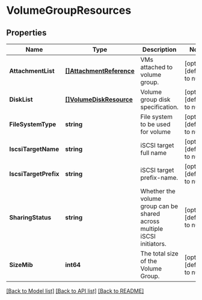 # VolumeGroupResources

## Properties
Name | Type | Description | Notes
------------ | ------------- | ------------- | -------------
**AttachmentList** | [**[]AttachmentReference**](attachment_reference.md) | VMs attached to volume group. | [optional] [default to null]
**DiskList** | [**[]VolumeDiskResource**](volume_disk_resource.md) | Volume group disk specification. | [optional] [default to null]
**FileSystemType** | **string** | File system to be used for volume | [optional] [default to null]
**IscsiTargetName** | **string** | iSCSI target full name | [optional] [default to null]
**IscsiTargetPrefix** | **string** | iSCSI target prefix-name. | [optional] [default to null]
**SharingStatus** | **string** | Whether the volume group can be shared across multiple iSCSI initiators.  | [optional] [default to null]
**SizeMib** | **int64** | The total size of the Volume Group. | [optional] [default to null]

[[Back to Model list]](../README.md#documentation-for-models) [[Back to API list]](../README.md#documentation-for-api-endpoints) [[Back to README]](../README.md)


